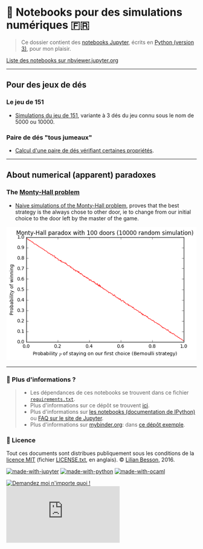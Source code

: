 # :notebook: Notebooks pour des simulations numériques :fr:
> Ce dossier contient des [notebooks Jupyter](http://jupyter.org/), écrits en [Python (version 3)](https://docs.python.org/3/), pour mon plaisir.

[Liste des notebooks sur nbviewer.jupyter.org](http://nbviewer.jupyter.org/github/Naereen/notebooks/tree/master/simus/)

----

## Pour des jeux de dés
### Le jeu de 151
- [Simulations du jeu de 151](Simulations_du_jeu_de_151.ipynb), variante à 3 dés du jeu connu sous le nom de 5000 ou 10000.

### Paire de dés "tous jumeaux"
- [Calcul d'une paire de dés vérifiant certaines propriétés](Calcul_d_une_paire_de_des_un_peu_particuliers.ipynb).

----

## About numerical (apparent) paradoxes
### The [Monty-Hall problem](https://en.wikipedia.org/wiki/Monty_Hall_problem)
- [Naive simulations of the Monty-Hall problem](Naive_simulations_of_the_Monty-Hall_paradox.ipynb), proves that the best strategy is the always chose to other door, ie to change from our initial choice to the door left by the master of the game.

[![Naive_simulations_of_the_Monty-Hall_paradox.png](Naive_simulations_of_the_Monty-Hall_paradox.png)](Naive_simulations_of_the_Monty-Hall_paradox.png)

----

### :information_desk_person: Plus d'informations ?
> - Les dépendances de ces notebooks se trouvent dans ce fichier [`requirements.txt`](requirements.txt).
> - Plus d'informations sur ce dépôt se trouvent [ici](..).
> - Plus d'informations sur [les notebooks (documentation de IPython)](http://nbviewer.jupiter.org/github/ipython/ipython/blob/3.x/examples/Notebook/Index.ipynb) ou [FAQ sur le site de Jupyter](http://nbviewer.jupyter.org/faq).
> - Plus d'informations sur [mybinder.org](http://mybinder.org/): dans [ce dépôt exemple](https://github.com/binder-project/example-requirements).

### :scroll: Licence
Tout ces documents sont distribues publiquement sous les conditions de la [licence MIT](http://lbesson.mit-license.org/) (fichier [LICENSE.txt](LICENSE.txt), en anglais).
© [Lilian Besson](https://github.com/Naereen), 2016.

[![made-with-jupyter](https://img.shields.io/badge/Made%20with-Jupyter-1f425f.svg)](http://jupyter.org/)
[![made-with-python](https://img.shields.io/badge/Made%20with-Python-1f425f.svg)](https://www.python.org/)
[![made-with-ocaml](https://img.shields.io/badge/Made%20with-OCaml-1f425f.svg)](https://ocaml.org/)

[![Demandez moi n'importe quoi !](https://img.shields.io/badge/Demandez%20moi-n'%20importe%20quoi-1abc9c.svg)](https://GitHub.com/Naereen/ama.fr)
[![Analytics](https://ga-beacon.appspot.com/UA-38514290-17/github.com/Naereen/notebooks/agreg/README.md?pixel)](https://github.com/Naereen/notebooks/)
